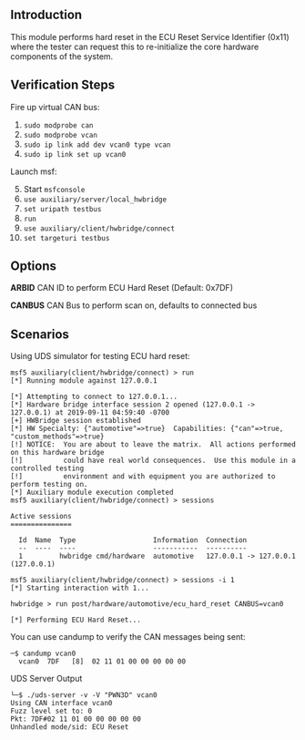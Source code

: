 ## Introduction

This module performs hard reset in the ECU Reset Service Identifier (0x11) where the tester can request this to re-initialize the core hardware components of the system.

## Verification Steps

Fire up virtual CAN bus:

1. `sudo modprobe can`
2. `sudo modprobe vcan`
3. `sudo ip link add dev vcan0 type vcan`
4. `sudo ip link set up vcan0`

Launch msf:

5. Start `msfconsole`
6. `use auxiliary/server/local_hwbridge`
7. `set uripath testbus`
8. `run`
9. `use auxiliary/client/hwbridge/connect`
10. `set targeturi testbus`

## Options

**ARBID**
CAN ID to perform ECU Hard Reset (Default: 0x7DF)

**CANBUS**
CAN Bus to perform scan on, defaults to connected bus

## Scenarios
Using UDS simulator for testing ECU hard reset:

```
msf5 auxiliary(client/hwbridge/connect) > run
[*] Running module against 127.0.0.1

[*] Attempting to connect to 127.0.0.1...
[*] Hardware bridge interface session 2 opened (127.0.0.1 -> 127.0.0.1) at 2019-09-11 04:59:40 -0700
[+] HWBridge session established
[*] HW Specialty: {"automotive"=>true}  Capabilities: {"can"=>true, "custom_methods"=>true}
[!] NOTICE:  You are about to leave the matrix.  All actions performed on this hardware bridge
[!]          could have real world consequences.  Use this module in a controlled testing
[!]          environment and with equipment you are authorized to perform testing on.
[*] Auxiliary module execution completed
msf5 auxiliary(client/hwbridge/connect) > sessions

Active sessions
===============

  Id  Name  Type                   Information  Connection
  --  ----  ----                   -----------  ----------
  1         hwbridge cmd/hardware  automotive   127.0.0.1 -> 127.0.0.1 (127.0.0.1)

msf5 auxiliary(client/hwbridge/connect) > sessions -i 1
[*] Starting interaction with 1...

hwbridge > run post/hardware/automotive/ecu_hard_reset CANBUS=vcan0

[*] Performing ECU Hard Reset...

```

You can use candump to verify the CAN messages being sent:

```
─$ candump vcan0          
  vcan0  7DF   [8]  02 11 01 00 00 00 00 00
```

UDS Server Output
```
└─$ ./uds-server -v -V "PWN3D" vcan0            
Using CAN interface vcan0
Fuzz level set to: 0
Pkt: 7DF#02 11 01 00 00 00 00 00 
Unhandled mode/sid: ECU Reset
```
